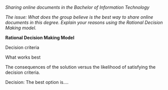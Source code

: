 _Sharing online documents in the Bachelor of Information Technology_

_The issue: What does the group believe is the best way to share online documents in this degree. Explain your reasons using the Rational Decision Making model._

**Rational Decision Making Model**

Decision criteria







What works best






The consequences of the solution versus the likelihood of satisfying the decision criteria.

       










Decision: The best option is….

       
